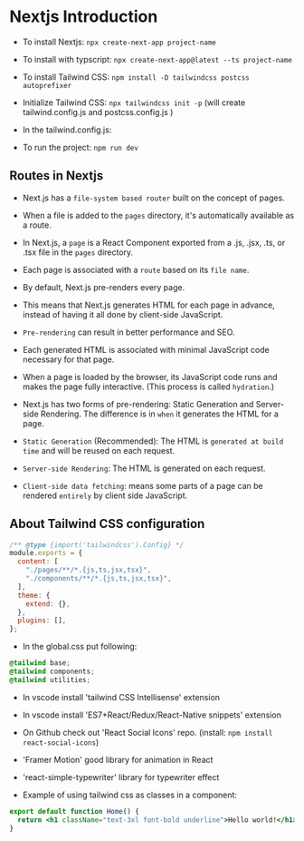 # Nextjs Introduction

- To install Nextjs: `npx create-next-app project-name`
- To install with typscript: `npx create-next-app@latest --ts project-name`
- To install Tailwind CSS: `npm install -D tailwindcss postcss autoprefixer`
- Initialize Tailwind CSS: `npx tailwindcss init -p` (will create tailwind.config.js and postcss.config.js )
- In the tailwind.config.js:

- To run the project: `npm run dev`

## Routes in Nextjs

- Next.js has a `file-system based router` built on the concept of pages.
- When a file is added to the `pages` directory, it's automatically available as a route.
- In Next.js, a `page` is a React Component exported from a .js, .jsx, .ts, or .tsx file in the `pages` directory.
- Each page is associated with a `route` based on its `file name`.

- By default, Next.js pre-renders every page.
- This means that Next.js generates HTML for each page in advance, instead of having it all done by client-side JavaScript.
- `Pre-rendering` can result in better performance and SEO.
- Each generated HTML is associated with minimal JavaScript code necessary for that page.
- When a page is loaded by the browser, its JavaScript code runs and makes the page fully interactive. (This process is called `hydration`.)

- Next.js has two forms of pre-rendering: Static Generation and Server-side Rendering. The difference is in `when` it generates the HTML for a page.
- `Static Generation` (Recommended): The HTML is `generated at build time` and will be reused on each request.
- `Server-side Rendering`: The HTML is generated on each request.
- `Client-side data fetching`: means some parts of a page can be rendered `entirely` by client side JavaScript.

## About Tailwind CSS configuration

```js
/** @type {import('tailwindcss').Config} */
module.exports = {
  content: [
    "./pages/**/*.{js,ts,jsx,tsx}",
    "./components/**/*.{js,ts,jsx,tsx}",
  ],
  theme: {
    extend: {},
  },
  plugins: [],
};
```

- In the global.css put following:

```css
@tailwind base;
@tailwind components;
@tailwind utilities;
```

- In vscode install 'tailwind CSS Intellisense' extension
- In vscode install 'ES7+React/Redux/React-Native snippets' extension

- On Github check out 'React Social Icons' repo. (install: `npm install react-social-icons`)
- 'Framer Motion' good library for animation in React
- 'react-simple-typewriter' library for typewriter effect

- Example of using tailwind css as classes in a component:

```jsx
export default function Home() {
  return <h1 className="text-3xl font-bold underline">Hello world!</h1>;
}
```
